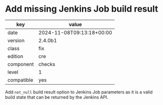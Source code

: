 [//]: # (werk v2)
# Add missing Jenkins Job build result

key        | value
---------- | ---
date       | 2024-11-08T09:13:18+00:00
version    | 2.4.0b1
class      | fix
edition    | cre
component  | checks
level      | 1
compatible | yes

Add `not_null` build result option to Jenkins Job parameters as it is a valid
build state that can be returned by the Jenkins API.
